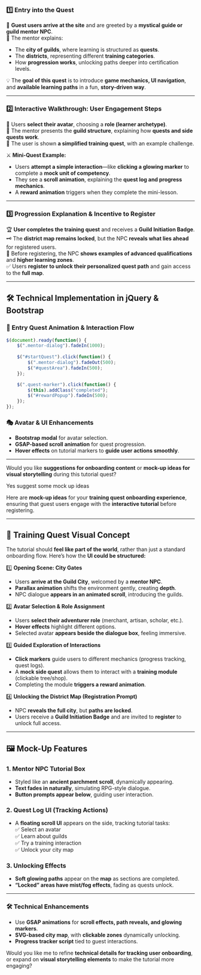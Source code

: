 ### **1️⃣ Entry into the Quest**  
📜 **Guest users arrive at the site** and are greeted by a **mystical guide or guild mentor NPC**.  
🎤 The mentor explains:  
- The **city of guilds**, where learning is structured as **quests**.  
- The **districts**, representing different **training categories**.  
- How **progression works**, unlocking paths deeper into certification levels.  

💡 The **goal of this quest** is to introduce **game mechanics, UI navigation**, and **available learning paths** in a fun, **story-driven way**.

---

### **2️⃣ Interactive Walkthrough: User Engagement Steps**  
🔹 Users **select their avatar**, choosing a **role (learner archetype)**.  
🔹 The mentor presents the **guild structure**, explaining how **quests and side quests work**.  
🔹 The user is shown **a simplified training quest**, with an example challenge.  

⚔️ **Mini-Quest Example:**  
- Users **attempt a simple interaction**—like **clicking a glowing marker** to complete a **mock unit of competency**.  
- They see a **scroll animation**, explaining the **quest log and progress mechanics**.  
- A **reward animation** triggers when they complete the mini-lesson.  

---

### **3️⃣ Progression Explanation & Incentive to Register**  
🏆 **User completes the training quest** and receives a **Guild Initiation Badge**.  
🗝 The **district map remains locked**, but the NPC **reveals what lies ahead** for registered users.  
📜 Before registering, the NPC **shows examples of advanced qualifications** and **higher learning zones**.  
✅ Users **register to unlock their personalized quest path** and gain access to the **full map**.  

---

## **🛠 Technical Implementation in jQuery & Bootstrap**  

### **🔮 Entry Quest Animation & Interaction Flow**  
```javascript
$(document).ready(function() {
    $(".mentor-dialog").fadeIn(1000);
    
    $("#startQuest").click(function() {
        $(".mentor-dialog").fadeOut(500);
        $("#questArea").fadeIn(500);
    });

    $(".quest-marker").click(function() {
        $(this).addClass("completed");
        $("#rewardPopup").fadeIn(500);
    });
});
```

### **🎭 Avatar & UI Enhancements**  
- **Bootstrap modal** for avatar selection.  
- **GSAP-based scroll animation** for quest progression.  
- **Hover effects** on tutorial markers to **guide user actions smoothly**.  

---

Would you like **suggestions for onboarding content** or **mock-up ideas for visual storytelling** during this tutorial quest?


Yes suggest some mock up ideas

Here are **mock-up ideas** for your **training quest onboarding experience**, ensuring that guest users engage with the **interactive tutorial** before registering.

---

## **🌆 Training Quest Visual Concept**
The tutorial should **feel like part of the world**, rather than just a standard onboarding flow. Here’s how the **UI could be structured:**

1️⃣ **Opening Scene: City Gates**  
   - Users **arrive at the Guild City**, welcomed by a **mentor NPC**.  
   - **Parallax animation** shifts the environment gently, creating **depth**.  
   - NPC dialogue **appears in an animated scroll**, introducing the guilds.  

2️⃣ **Avatar Selection & Role Assignment**  
   - Users **select their adventurer role** (merchant, artisan, scholar, etc.).  
   - **Hover effects** highlight different options.  
   - Selected avatar **appears beside the dialogue box**, feeling immersive.  

3️⃣ **Guided Exploration of Interactions**  
   - **Click markers** guide users to different mechanics (progress tracking, quest logs).  
   - A **mock side quest** allows them to interact with a **training module** (clickable tree/shop).  
   - Completing the module **triggers a reward animation**.  

4️⃣ **Unlocking the District Map (Registration Prompt)**  
   - NPC **reveals the full city**, but **paths are locked**.  
   - Users receive a **Guild Initiation Badge** and are invited to **register** to unlock full access.  

---

## **🖼 Mock-Up Features**
### **1. Mentor NPC Tutorial Box**
- Styled like an **ancient parchment scroll**, dynamically appearing.  
- **Text fades in naturally**, simulating RPG-style dialogue.  
- **Button prompts appear below**, guiding user interaction.

### **2. Quest Log UI (Tracking Actions)**
- A **floating scroll UI** appears on the side, tracking tutorial tasks:  
  ✅ Select an avatar  
  ✅ Learn about guilds  
  ✅ Try a training interaction  
  ✅ Unlock your city map  

### **3. Unlocking Effects**
- **Soft glowing paths** appear on the **map** as sections are completed.  
- **“Locked” areas have mist/fog effects**, fading as quests unlock.  

---

### **🛠 Technical Enhancements**
- Use **GSAP animations** for **scroll effects, path reveals, and glowing markers**.  
- **SVG-based city map**, with **clickable zones** dynamically unlocking.  
- **Progress tracker script** tied to guest interactions.  

Would you like me to refine **technical details for tracking user onboarding**, or expand on **visual storytelling elements** to make the tutorial more engaging?


